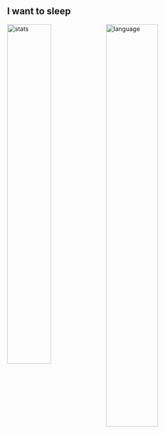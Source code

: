 ## I want to sleep 

<img alt="stats" align="left" width= "45%" src="https://github-readme-stats.vercel.app/api?username=deepfried00&hide=contribs,prs"/>
<img alt="language" width="49%" src="https://github-readme-stats.vercel.app/api/top-langs/?username=deepfried00&layout=donut"/>
